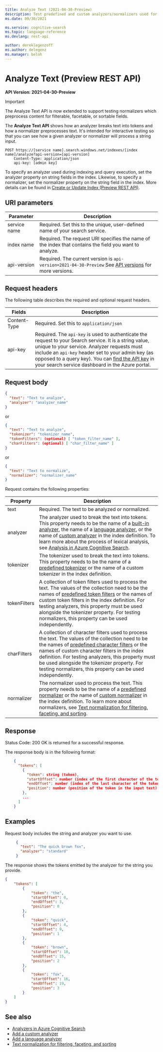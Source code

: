 ```yaml
---
title: Analyze Text (2021-04-30-Preview)
description: Test predefined and custom analyzers/normalizers used for preprocessing text during Azure Cognitive Search indexing.
ms.date: 09/30/2021

ms.service: cognitive-search
ms.topic: language-reference
ms.devlang: rest-api

author: dereklegenzoff
ms.author: delegenz
ms.manager: beloh
---
```

# Analyze Text (Preview REST API)

**API Version: 2021-04-30-Preview**

> [!Important]
> The Analyze Text API is now extended to support testing normalizers which preprocess content for filterable, facetable, or sortable fields.

The **Analyze Text API** shows how an analyzer breaks text into tokens and how a normalizer preprocesses text. It's intended for interactive testing so that you can see how a given analyzer or normalizer will process a string input.

```http
POST https://[service name].search.windows.net/indexes/[index name]/analyze?api-version=[api-version]
    Content-Type: application/json
    api-key: [admin key]
```

To specify an analyzer used during indexing and query execution, set the analyzer property on string fields in the index. Likewise, to specify a normalizer, set the normalizer property on the string field in the index. More details can be found in [Create or Update Index (Preview REST API)](create-or-update-index.md).

## URI parameters

| Parameter	  | Description  | 
|-------------|--------------|
| service name | Required. Set this to the unique, user-defined name of your search service. |
| index name  | Required. The request URI specifies the name of the index that contains the field you want to analyze.   |
| api-version | Required. The current version is `api-version=2021-04-30-Preview` See [API versions](../search-service-api-versions.md) for more versions. |

## Request headers

The following table describes the required and optional request headers.  

|Fields              |Description      |  
|--------------------|-----------------|  
|Content-Type|Required. Set this to `application/json`|  
|api-key|Required. The `api-key` is used to authenticate the request to your Search service. It is a string value, unique to your service. Analyzer requests must include an `api-key` header set to your admin key (as opposed to a query key). You can [find the API key](/azure/search/search-security-api-keys#find-existing-keys) in your search service dashboard in the Azure portal.|  

## Request body

```json
{
  "text": "Text to analyze",
  "analyzer": "analyzer_name"
}
```
 
or

```json
{
  "text": "Text to analyze",
  "tokenizer": "tokenizer_name",
  "tokenFilters": (optional) [ "token_filter_name" ],
  "charFilters": (optional) [ "char_filter_name" ]
}
``` 

or

```json
{
  "text": "Text to normalize",
  "normalizer": "normalizer_name"
}
```

Request contains the following properties:

| Property	  | Description  | 
|-------------|--------------|
| text | Required. The text to be analyzed or normalized. |
| analyzer  | The analyzer used to break the text into tokens. This property needs to be the name of a [built-in analyzer](/azure/search/index-add-custom-analyzers#built-in-analyzers), the name of a [language analyzer](/azure/search/index-add-language-analyzers#supported-language-analyzers), or the name of [custom analyzer](/azure/search/index-add-custom-analyzers#create-a-custom-analyzer) in the index definition. To learn more about the process of lexical analysis, see [Analysis in Azure Cognitive Search](https://aka.ms/azsanalysis).|
| tokenizer | The tokenizer used to break the text into tokens. This property needs to be the name of a [predefined tokenizer](/azure/search/index-add-custom-analyzers#tokenizers) or the name of a custom tokenizer in the index definition.|
| tokenFilters | A collection of token filters used to process the text. The values of the collection need to be the names of [predefined token filters](/azure/search/index-add-custom-analyzers#token-filters) or the names of custom token filters in the index definition. For testing analyzers, this property must be used alongside the tokenizer property. For testing normalizers, this property can be used independently.|
| charFilters | A collection of character filters used to process the text. The values of the collection need to be the names of [predefined character filters](/azure/search/index-add-custom-analyzers#character-filters) or the names of custom character filters in the index definition. For testing analyzers, this property must be used alongside the tokenizer property. For testing normalizers, this property can be used independently.|
| normalizer | The normalizer used to process the text. This property needs to be the name of a [predefined normalizer](/azure/search/search-normalizers#predefined-normalizers) or the name of [custom normalizer](/azure/search/search-normalizers#custom-normalizer-example) in the index definition. To learn more about normalizers, see [Text normalization for filtering, faceting, and sorting](/azure/search/search-normalizers.md). |

## Response  

Status Code: 200 OK is returned for a successful response.

The response body is in the following format:

```json
    {
      "tokens": [
        {
          "token": string (token),
          "startOffset": number (index of the first character of the token),
          "endOffset": number (index of the last character of the token),
          "position": number (position of the token in the input text)
        },
        ...
      ]
    }
 ```

## Examples

Request body includes the string and analyzer you want to use.

```json
     {
       "text": "The quick brown fox",
       "analyzer": "standard"
     }
```

The response shows the tokens emitted by the analyzer for the string you provide.

```json
{
    "tokens": [
        {
            "token": "the",
            "startOffset": 0,
            "endOffset": 3,
            "position": 0
        },
        {
            "token": "quick",
            "startOffset": 4,
            "endOffset": 9,
            "position": 1
        },
        {
            "token": "brown",
            "startOffset": 10,
            "endOffset": 15,
            "position": 2
        },
        {
            "token": "fox",
            "startOffset": 16,
            "endOffset": 19,
            "position": 3
        }
    ]
}
```

## See also  

+ [Analyzers in Azure Cognitive Search](/azure/search/search-analyzers)  
+ [Add a custom analyzer](/azure/search/index-add-custom-analyzers)  
+ [Add a language analyzer](/azure/search/index-add-language-analyzers) 
+ [Text normalization for filtering, faceting, and sorting](/azure/search/search-normalizers) 

